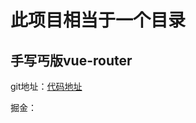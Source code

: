 # 此项目相当于一个目录

## 手写丐版vue-router

git地址：[代码地址](https://github.com/shubenwuming/wml-vue-router)

掘金：

